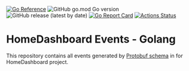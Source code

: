 [![Go Reference](https://pkg.go.dev/badge/github.com/tommzn/aws-sqs.svg)](https://pkg.go.dev/github.com/tommzn/hdb-events-go)
![GitHub go.mod Go version](https://img.shields.io/github/go-mod/go-version/tommzn/hdb-events-go)
![GitHub release (latest by date)](https://img.shields.io/github/v/release/tommzn/hdb-events-go)
[![Go Report Card](https://goreportcard.com/badge/github.com/tommzn/hdb-events-go)](https://goreportcard.com/report/github.com/tommzn/hdb-events-go)
[![Actions Status](https://github.com/tommzn/aws-sqs/actions/workflows/go.pkg.auto-ci.yml/badge.svg)](https://github.com/tommzn/hdb-events-go/actions)

# HomeDashboard Events - Golang
This repository contains all events generated by [Protobuf schema](https://github.com/tommzn/hdb-events) in for HomeDashboard project.
